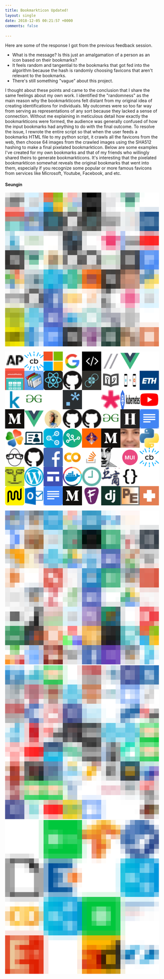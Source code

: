 ```yaml
---
title: Bookmarkticon Updated!
layout: single
date: 2018-12-05 00:21:57 +0000
comments: false

---
```

Here are some of the response I got from the previous feedback session.

* What is the message? Is this just an amalgamation of a person as an icon based on their bookmarks?
* It feels random and tangential to the bookmarks that got fed into the algorithm because the hash is randomly choosing favicons that aren't relevant to the bookmarks.
* There's still something "vague" about this project.

I thought about these points and came to the conclusion that I share the same feelings about my own work. I identified the "randomness" as the main reason why the bookmarkticons felt distant from my original idea of creating identifications for individuals. My outcomes were so too far way from serving as representations of any sort because they lacked a sense of connection. Without me explaining in meticulous detail how exactly the bookmarkticons were formed, the audience was generally confused of how the input bookmarks had anything to do with the final outcome. To resolve the issue, I rewrote the entire script so that when the user feeds a bookmarks HTML file to my python script, it crawls all the favicons from the web, then choose 64 images from the crawled images using the SHA512 hashing to make a final pixelated bookmarkticon. Below are some examples I've created for my own bookmarks and that of my friends who willingly shared theirs to generate bookmarkticons. It's interesting that the pixelated bookmarkticon somewhat reveals the original bookmarks that went into them, especially if you recognize some popular or more famous favicons from services like Microsoft, Youtube, Facebook, and etc.

#### Seungin

![](/uploads/seungin.png)

 ![](/uploads/seunginoriginal.png)

![](/uploads/filename.png)![](/uploads/seunghyeong.png)![](/uploads/seungu.png)

